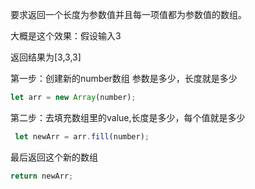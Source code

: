 要求返回一个长度为参数值并且每一项值都为参数值的数组。

大概是这个效果：假设输入3

返回结果为[3,3,3]

第一步：创建新的number数组 参数是多少，长度就是多少

~~~js
let arr = new Array(number);
~~~

第二步：去填充数组里的value,长度是多少，每个值就是多少

~~~js
 let newArr = arr.fill(number);
~~~

最后返回这个新的数组

~~~js
return newArr;
~~~

